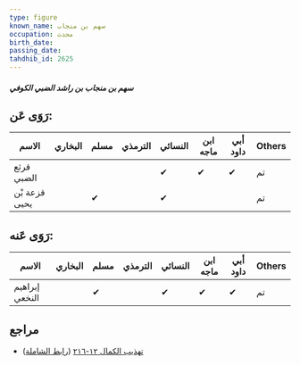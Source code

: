 ```yaml
---
type: figure
known_name: سهم بن منجاب
occupation: محدث
birth_date:
passing_date:
tahdhib_id: 2625
---
```

##### سهم بن منجاب بن راشد الضبي الكوفي

## رَوَى عَن:
| الاسم         | البخاري | مسلم | الترمذي | النسائي | ابن ماجه | أبي داود | Others |
| ------------- | ------- | ---- | ------- | ------- | -------- | -------- | ------ |
| قرثع الضبي    |         |      |         | ✔       | ✔        | ✔        | تم     |
| قزعة بْن يحيى |         | ✔    |         | ✔       |          |          | تم     |
## رَوَى عَنه:
| الاسم          | البخاري | مسلم | الترمذي | النسائي | ابن ماجه | أبي داود | Others |
| -------------- | ------- | ---- | ------- | ------- | -------- | -------- | ------ |
| إبراهيم النخعي |         | ✔    |         | ✔       | ✔        | ✔        | تم     |
## مراجع
- [تهذيب الكمال ١٢-٢١٦](obsidian://open?vault=Tahdhib-al-Kamal&file=Figures/٢٦٢٥-سهم%20بن%20منجاب%20بن%20راشد%20الضبي%20الكوفي) ([رابط الشاملة](https://shamela.ws/book/3722/5989))